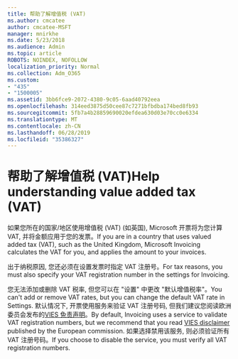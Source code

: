 ```yaml
---
title: 帮助了解增值税 (VAT)
ms.author: cmcatee
author: cmcatee-MSFT
manager: mnirkhe
ms.date: 5/23/2018
ms.audience: Admin
ms.topic: article
ROBOTS: NOINDEX, NOFOLLOW
localization_priority: Normal
ms.collection: Adm_O365
ms.custom:
- "435"
- "1500005"
ms.assetid: 3bb6fce9-2072-4380-9c05-6aad40792eea
ms.openlocfilehash: 314eed3875d50cee87c7271bfbdba174bed8fb93
ms.sourcegitcommit: 5fb7a4b28859690020efdea630d03e70cc0e6334
ms.translationtype: MT
ms.contentlocale: zh-CN
ms.lasthandoff: 06/28/2019
ms.locfileid: "35386327"
---
```

# <a name="help-understanding-value-added-tax-vat"></a><span data-ttu-id="dcdff-102">帮助了解增值税 (VAT)</span><span class="sxs-lookup"><span data-stu-id="dcdff-102">Help understanding value added tax (VAT)</span></span>

<span data-ttu-id="dcdff-103">如果您所在的国家/地区使用增值税 (VAT) (如英国), Microsoft 开票将为您计算 VAT, 并将金额应用于您的发票。</span><span class="sxs-lookup"><span data-stu-id="dcdff-103">If you are in a country that uses valued added tax (VAT), such as the United Kingdom, Microsoft Invoicing calculates the VAT for you, and applies the amount to your invoices.</span></span>
  
<span data-ttu-id="dcdff-104">出于纳税原因, 您还必须在设置发票时指定 VAT 注册号。</span><span class="sxs-lookup"><span data-stu-id="dcdff-104">For tax reasons, you must also specify your VAT registration number in the settings for Invoicing.</span></span>
  
<span data-ttu-id="dcdff-105">您无法添加或删除 VAT 税率, 但您可以在 "设置" 中更改 "默认增值税率"。</span><span class="sxs-lookup"><span data-stu-id="dcdff-105">You can't add or remove VAT rates, but you can change the default VAT rate in Settings.</span></span> <span data-ttu-id="dcdff-106">默认情况下, 开票使用服务来验证 VAT 注册号码, 但我们建议您阅读欧洲委员会发布的[VIES 免责声明](https://go.microsoft.com/fwlink/?LinkID=841741)。</span><span class="sxs-lookup"><span data-stu-id="dcdff-106">By default, Invoicing uses a service to validate VAT registration numbers, but we recommend that you read [VIES disclaimer](https://go.microsoft.com/fwlink/?LinkID=841741) published by the European commission.</span></span> <span data-ttu-id="dcdff-107">如果选择禁用该服务, 则必须验证所有 VAT 注册号码。</span><span class="sxs-lookup"><span data-stu-id="dcdff-107">If you choose to disable the service, you must verify all VAT registration numbers.</span></span>
  